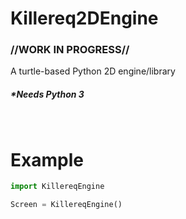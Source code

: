 Killereq2DEngine
======
### //WORK IN PROGRESS//
A turtle-based Python 2D engine/library
##### *Needs Python 3

</br>

# Example
```python
import KillereqEngine

Screen = KillereqEngine()
```
